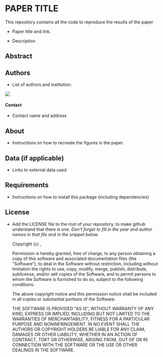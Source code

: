 # PAPER TITLE 

This repository contains all the code to reproduce the results of the paper

* Paper title and link. 

* Description

## Abstract

## Authors

* List of authors and institution. 

<img src="http://lcav.epfl.ch/files/content/sites/lcav/files/images/Home/LCAV_anim_200.gif">


#### Contact

* Contact name and address

## About 

* Instructions on how to recreate the figures in the paper. 

## Data (if applicable)

* Links to external data used

## Requirements

* Instructions on how to install this package (including dependencies) 

## License

* Add the LICENSE file to the root of your repository, to make github understand that there is one. *Don't forget to fill in the year and author names in that file and in the snippet below.* 

    Copyright (c) <YEAR>, <AUTHORS> 

    Permission is hereby granted, free of charge, to any person obtaining a copy
    of this software and associated documentation files (the "Software"), to deal
    in the Software without restriction, including without limitation the rights
    to use, copy, modify, merge, publish, distribute, sublicense, and/or sell
    copies of the Software, and to permit persons to whom the Software is
    furnished to do so, subject to the following conditions:

    The above copyright notice and this permission notice shall be included in all
    copies or substantial portions of the Software.

    THE SOFTWARE IS PROVIDED "AS IS", WITHOUT WARRANTY OF ANY KIND, EXPRESS OR
    IMPLIED, INCLUDING BUT NOT LIMITED TO THE WARRANTIES OF MERCHANTABILITY,
    FITNESS FOR A PARTICULAR PURPOSE AND NONINFRINGEMENT. IN NO EVENT SHALL THE
    AUTHORS OR COPYRIGHT HOLDERS BE LIABLE FOR ANY CLAIM, DAMAGES OR OTHER
    LIABILITY, WHETHER IN AN ACTION OF CONTRACT, TORT OR OTHERWISE, ARISING FROM,
    OUT OF OR IN CONNECTION WITH THE SOFTWARE OR THE USE OR OTHER DEALINGS IN THE
    SOFTWARE.
